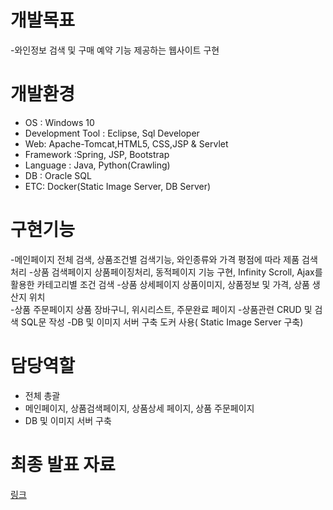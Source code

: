 # 개발목표
-와인정보 검색 및 구매 예약 기능 제공하는 웹사이트 구현 

# 개발환경
- OS : Windows 10
- Development Tool : Eclipse, Sql Developer
- Web: Apache-Tomcat,HTML5, CSS,JSP & Servlet
- Framework :Spring, JSP, Bootstrap
- Language : Java, Python(Crawling)
- DB : Oracle SQL
- ETC: Docker(Static Image Server, DB Server)

# 구현기능
-메인페이지 
전체 검색, 상품조건별 검색기능, 와인종류와 가격 평점에 따라 제품 검색처리 
-상품 검색페이지
상품페이징처리, 동적페이지 기능 구현, Infinity Scroll, Ajax를 활용한 카테고리별 조건 검색
-상품 상세페이지 
    상품이미지, 상품정보 및 가격, 상품 생산지 위치  
-상품 주문페이지 
    상품 장바구니, 위시리스트, 주문완료 페이지 
-상품관련 CRUD 및 검색 SQL문 작성
-DB 및 이미지 서버 구축 
    도커 사용( Static Image Server 구축)

# 담당역할
* 전체 총괄
* 메인페이지, 상품검색페이지, 상품상세 페이지, 상품 주문페이지
* DB 및 이미지 서버 구축 

# 최종 발표 자료
[링크](https://github.com/klea1003/WineProject/files/8862275/_.pdf)
